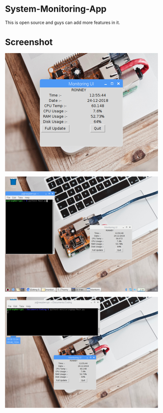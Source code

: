# System-Monitoring-App
This is open source and guys can add more features in it.

# Screenshot


![alt text](https://raw.githubusercontent.com/Ronney31/System-Monitoring-App/master/pics/2018-12-24-125545_1024x768_scrot_1.png "Tile")

![alt text](https://github.com/Ronney31/System-Monitoring-App/blob/master/pics/2018-12-24-125046_1024x768_scrot.png "Tile")

![Screenshot](https://github.com/Ronney31/System-Monitoring-App/blob/master/pics/2018-12-24-125545_1024x768_scrot.png)
